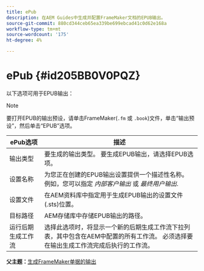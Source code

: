 ```yaml
---
title: ePub
description: 在AEM Guides中生成并配置FrameMaker文档的EPUB输出。
source-git-commit: 880cd344ceb65ea339be699ebcad41c0d62e168a
workflow-type: tm+mt
source-wordcount: '175'
ht-degree: 4%

---
```


# ePub {#id205BB0V0PQZ}

以下选项可用于EPUB输出：

>[!NOTE]
>
> 要打开EPUB的输出预设，请单击FrameMaker\(`.fm` 或 `.book`\)文件，单击“输出预设”，然后单击“EPUB”选项。

| ePub选项 | 描述 |
|-----------|-----------|
| 输出类型 | 要生成的输出类型。 要生成EPUB输出，请选择EPUB选项。 |
| 设置名称 | 为您正在创建的EPUB输出设置提供一个描述性名称。 例如，您可以指定 *内部客户输出* 或 *最终用户输出*. |
| 设置文件 | 在AEM资料库中指定用于生成EPUB输出的设置文件\(.sts\)位置。 |
| 目标路径 | AEM存储库中存储EPUB输出的路径。 |
| 运行后期生成工作流 | 选择此选项时，将显示一个新的后期生成工作流下拉列表，其中包含在AEM中配置的所有工作流。 必须选择要在输出生成工作流完成后执行的工作流。 |

**父主题：**[&#x200B;生成FrameMaker单据的输出](fm-output-generatation.md)
